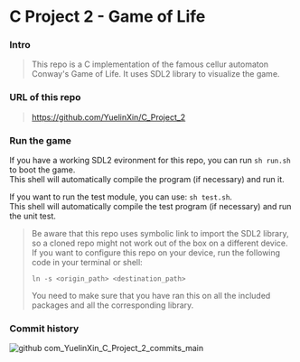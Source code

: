 # C Project 2 - Game of Life

### Intro

> This repo is a C implementation of the famous cellur automaton Conway's Game of Life. It uses SDL2 library to visualize the game.



### URL of this repo

> https://github.com/YuelinXin/C_Project_2



### Run the game

If you have a working SDL2 evironment for this repo, you can run `sh run.sh` to boot the game.  
This shell will automatically compile the program (if necessary) and run it.

If you want to run the test module, you can use: `sh test.sh`.  
This shell will automatically compile the test program (if necessary) and run the unit test.

> Be aware that this repo uses symbolic link to import the SDL2 library, so a cloned repo might not work out of the box on a different device. If you want to configure this repo on your device, run the following code in your terminal or shell:
>
> `ln -s <origin_path> <destination_path>`
>
> You need to make sure that you have ran this on all the included packages and all the corresponding library. 



### Commit history

![github com_YuelinXin_C_Project_2_commits_main](https://user-images.githubusercontent.com/89094576/169660990-66b3088f-3666-4e14-a38e-2d74016219f0.png)
